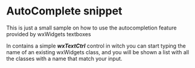 # AutoComplete snippet #

This is just a small sample on how to use the autocompletion feature provided by wxWidgets textboxes

In contains a simple _**wxTextCtrl**_ control in witch you can start typing the name of an existing wxWidgets class, and you will be shown a list with all the classes with a name that match your input.
